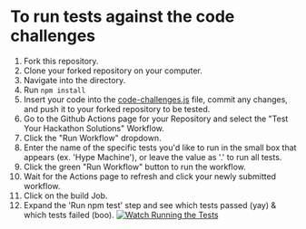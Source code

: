 # To run tests against the code challenges

1. Fork this repository.
2. Clone your forked repository on your computer.
3. Navigate into the directory.
4. Run `npm install`
5. Insert your code into the [code-challenges.js](code-challenges.js) file, commit any changes, and push it to your forked repository to be tested.
6. Go to the Github Actions page for your Repository and select the "Test Your Hackathon Solutions" Workflow.
7. Click the "Run Workflow" dropdown.
8. Enter the name of the specific tests you'd like to run in the small box that appears (ex. 'Hype Machine'), or leave the value as '.' to run all tests.
9. Click the green "Run Workflow" button to run the workflow.
10. Wait for the Actions page to refresh and click your newly submitted workflow.
11. Click on the build Job.
12. Expand the 'Run npm test' step and see which tests passed (yay) & which tests failed (boo).
[![Watch Running the Tests](media/actions_test.gif)](media/actions_test.mp4)
